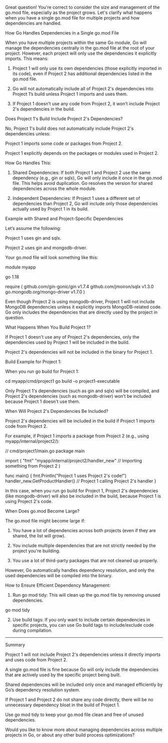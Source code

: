 Great question! You're correct to consider the size and management of the go.mod file, especially as the project grows. Let's clarify what happens when you have a single go.mod file for multiple projects and how dependencies are handled.

How Go Handles Dependencies in a Single go.mod File

When you have multiple projects within the same Go module, Go will manage the dependencies centrally in the go.mod file at the root of your project. However, each project will only use the dependencies it explicitly imports. This means:

1. Project 1 will only use its own dependencies (those explicitly imported in its code), even if Project 2 has additional dependencies listed in the go.mod file.


2. Go will not automatically include all of Project 2's dependencies into Project 1’s build unless Project 1 imports and uses them.


3. If Project 1 doesn’t use any code from Project 2, it won’t include Project 2's dependencies in the build.



Does Project 1's Build Include Project 2's Dependencies?

No, Project 1's build does not automatically include Project 2's dependencies unless:

Project 1 imports some code or packages from Project 2.

Project 1 explicitly depends on the packages or modules used in Project 2.


How Go Handles This:

1. Shared Dependencies: If both Project 1 and Project 2 use the same dependency (e.g., gin or sqlx), Go will only include it once in the go.mod file. This helps avoid duplication. Go resolves the version for shared dependencies across the whole module.


2. Independent Dependencies: If Project 1 uses a different set of dependencies than Project 2, Go will include only those dependencies actually used by Project 1 in its build.



Example with Shared and Project-Specific Dependencies

Let’s assume the following:

Project 1 uses gin and sqlx.

Project 2 uses gin and mongodb-driver.


Your go.mod file will look something like this:

module myapp

go 1.18

require (
    github.com/gin-gonic/gin v1.7.4
    github.com/jmoiron/sqlx v1.3.0
    go.mongodb.org/mongo-driver v1.7.0
)

Even though Project 2 is using mongodb-driver, Project 1 will not include MongoDB dependencies unless it explicitly imports MongoDB-related code. Go only includes the dependencies that are directly used by the project in question.

What Happens When You Build Project 1?

If Project 1 doesn't use any of Project 2's dependencies, only the dependencies used by Project 1 will be included in the build.

Project 2's dependencies will not be included in the binary for Project 1.


Build Example for Project 1:

When you run go build for Project 1:

cd myapp/cmd/project1
go build -o project1-executable

Only Project 1's dependencies (such as gin and sqlx) will be compiled, and Project 2's dependencies (such as mongodb-driver) won’t be included because Project 1 doesn't use them.

When Will Project 2's Dependencies Be Included?

Project 2's dependencies will be included in the build if Project 1 imports code from Project 2.

For example, if Project 1 imports a package from Project 2 (e.g., using myapp/internal/project2/):

// cmd/project1/main.go
package main

import (
    "fmt"
    "myapp/internal/project2/handler_new" // Importing something from Project 2
)

func main() {
    fmt.Println("Project 1 uses Project 2's code!")
    handler_new.GetProductHandler()  // Project 1 calling Project 2's handler
}

In this case, when you run go build for Project 1, Project 2's dependencies (like mongodb-driver) will also be included in the build, because Project 1 is using Project 2's code.

When Does go.mod Become Large?

The go.mod file might become large if:

1. You have a lot of dependencies across both projects (even if they are shared, the list will grow).


2. You include multiple dependencies that are not strictly needed by the project you're building.


3. You use a lot of third-party packages that are not cleaned up properly.



However, Go automatically handles dependency resolution, and only the used dependencies will be compiled into the binary.

How to Ensure Efficient Dependency Management:

1. Run go mod tidy: This will clean up the go.mod file by removing unused dependencies.

go mod tidy


2. Use build tags: If you only want to include certain dependencies in specific projects, you can use Go build tags to include/exclude code during compilation.




---

Summary

Project 1 will not include Project 2's dependencies unless it directly imports and uses code from Project 2.

A single go.mod file is fine because Go will only include the dependencies that are actively used by the specific project being built.

Shared dependencies will be included only once and managed efficiently by Go’s dependency resolution system.

If Project 1 and Project 2 do not share any code directly, there will be no unnecessary dependency bloat in the build of Project 1.

Use go mod tidy to keep your go.mod file clean and free of unused dependencies.


Would you like to know more about managing dependencies across multiple projects in Go, or about any other build process optimizations?

